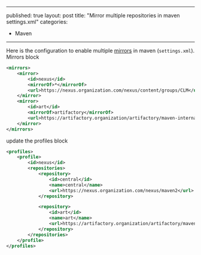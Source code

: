  ---
 published: true
 layout: post
 title: "Mirror multiple repositories in maven settings.xml"
 categories:
   - Maven
 ---
 
Here is the configuration to enable multiple [mirrors](https://maven.apache.org/guides/mini/guide-mirror-settings.html) in maven (`settings.xml`). 
Mirrors block
```xml
<mirrors>
    <mirror>
        <id>nexus</id>
        <mirrorOf>*</mirrorOf>
        <url>https://nexus.organization.com/nexus/content/groups/CLM</url>
    </mirror>
    <mirror>
        <id>art</id>
        <mirrorOf>artifactory</mirrorOf>
        <url>https://artifactory.organization/artifactory/maven-internalfacing</url>
    </mirror>
</mirrors>
```

update the profiles block
```xml
<profiles>
    <profile>
        <id>nexus</id>
        <repositories>
            <repository>
                <id>central</id>
                <name>central</name>
                <url>https://nexus.organization.com/nexus/maven2</url>
            </repository>

            <repository>
                <id>art</id>
                <name>art</name>
                <url>https://artifactory.organization/artifactory/maven-internalfacing</url>
            </repository>
        </repositories>
    </profile>
</profiles>
```



